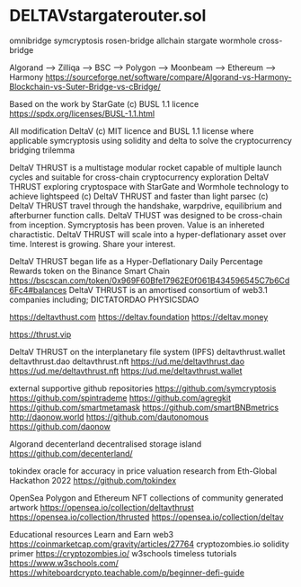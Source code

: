 # DELTAVstargaterouter.sol
omnibridge symcryptosis rosen-bridge allchain stargate wormhole cross-bridge

Algorand --> Zilliqa --> BSC --> Polygon --> Moonbeam --> Ethereum --> Harmony
https://sourceforge.net/software/compare/Algorand-vs-Harmony-Blockchain-vs-Suter-Bridge-vs-cBridge/

Based on the work by StarGate (c) BUSL 1.1 licence
https://spdx.org/licenses/BUSL-1.1.html

All modification DeltaV (c) MIT licence and BUSL 1.1 license where applicable
symcryptosis using solidity and delta to solve the cryptocurrency bridging trilemma

DeltaV THRUST is a multistage modular rocket capable of multiple launch cycles and suitable for cross-chain cryptocurrency exploration
DeltaV THRUST exploring cryptospace with StarGate and Wormhole technology to achieve lightspeed (c) DeltaV THRUST and faster than light parsec (c) DeltaV THRUST travel through the handshake, warpdrive, equilibrium and afterburner function calls. DeltaV THUST was designed to be cross-chain from inception. Symcryptosis has been proven. Value is an inhereted charactistic. DeltaV THRUST will scale into a hyper-deflationary asset over time. Interest is growing. Share your interest. 

DeltaV THRUST began life as a Hyper-Deflationary Daily Percentage Rewards token on the Binance Smart Chain
https://bscscan.com/token/0x969F60Bfe17962E0f061B434596545C7b6Cd6Fc4#balances
DeltaV THRUST is an amortised consortium of web3.1 companies including;
DICTATORDAO
PHYSICSDAO

https://deltavthust.com
https://deltav.foundation
https://deltav.money

https://thrust.vip

DeltaV THRUST on the interplanetary file system (IPFS)
deltavthrust.wallet
deltavthrust.dao
deltavthrust.nft
https://ud.me/deltavthrust.dao
https://ud.me/deltavthrust.nft
https://ud.me/deltavthrust.wallet

external supportive github repositories
https://github.com/symcryptosis
https://github.com/spintrademe
https://github.com/agregkit
https://github.com/smartmetamask
https://github.com/smartBNBmetrics
http://daonow.world
https://github.com/dautonomous
https://github.com/daonow


Algorand decenterland decentralised storage island
https://github.com/decenterland/

tokindex oracle for accuracy in price valuation research from Eth-Global Hackathon 2022
https://github.com/tokindex

OpenSea Polygon and Ethereum NFT collections of community generated artwork
https://opensea.io/collection/deltavthrust
https://opensea.io/collection/thrusted
https://opensea.io/collection/deltav


Educational resources
Learn and Earn web3
https://coinmarketcap.com/gravity/articles/27764
cryptozombies.io solidity primer
https://cryptozombies.io/
w3schools timeless tutorials
https://www.w3schools.com/
https://whiteboardcrypto.teachable.com/p/beginner-defi-guide
